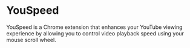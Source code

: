 # YouSpeed

YouSpeed is a Chrome extension that enhances your YouTube viewing experience by allowing you to control video playback speed using your mouse scroll wheel.